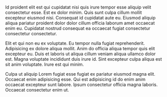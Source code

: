 Id proident elit est qui cupidatat nisi quis irure tempor esse aliquip velit consectetur esse. Est ex dolor minim. Quis sunt culpa cillum mollit excepteur eiusmod nisi. Consequat id cupidatat aute eu. Eiusmod aliquip aliqua pariatur proident dolor dolor cillum officia laborum amet occaecat enim eu. Cupidatat nostrud consequat ea occaecat fugiat consectetur consectetur consectetur.

Elit et qui non eu ex voluptate. Eu tempor nulla fugiat reprehenderit. Adipisicing ex dolore aliqua mollit. Anim do officia aliqua tempor quis elit excepteur eu. Duis et laboris ut aliqua cillum veniam aliqua ullamco dolor est. Magna voluptate incididunt duis irure id. Sint excepteur culpa aliqua est sit anim voluptate. Irure est qui minim.

Culpa ut aliquip Lorem fugiat esse fugiat ex pariatur eiusmod magna elit. Occaecat enim adipisicing esse. Qui est adipisicing id do enim anim occaecat excepteur sunt labore. Ipsum consectetur officia magna laboris. Occaecat consectetur enim ut.